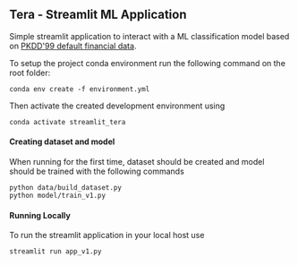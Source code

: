 ## Tera - Streamlit ML Application 

Simple streamlit application to interact with a ML classification model based on 
[PKDD'99 default financial data](https://relational.fit.cvut.cz/dataset/Financial).

To setup the project conda environment run the following command on the root folder:

```
conda env create -f environment.yml
```

Then activate the created development environment using

```
conda activate streamlit_tera
```

#### Creating dataset and model

When running for the first time, dataset should be created and 
model should be trained with the following commands

```
python data/build_dataset.py
python model/train_v1.py
```

#### Running Locally

To run the streamlit application in your local host use

```
streamlit run app_v1.py
```
